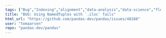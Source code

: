 ```yaml
---
tags: ["Bug","Indexing","alignment","data-analysis","data-science","flexible","pandas","python"]
title: "BUG: Using NamedTuples with `.iloc` fails"
html_url: "https://github.com/pandas-dev/pandas/issues/48188"
user: "tomaarsen"
repo: "pandas-dev/pandas"
---
```


